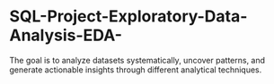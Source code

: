# SQL-Project-Exploratory-Data-Analysis-EDA-
The goal is to analyze datasets systematically, uncover patterns, and generate actionable insights through different analytical techniques.
